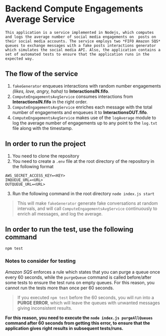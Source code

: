 
#  Backend Compute Engagements Average Service
    This application is a service implemented in Nodejs, which computes and logs the average number of social media engagements on  posts on their social media accounts. The service employs two *FIFO Amazon SQS* queues to exchange messages with a fake posts interactions generator which simulates the social media API. Also, the application contains a set of automated tests to ensure that the application runs in the expected way.

## The flow of the service

 1. `fakeGenerator` enqueues interactions with random number engagements *(likes, love, angry, haha)* to **InteractionsIN.fifo**.
 2. `ComputeEngagementsAvgService` consumes interactions from **InteractionsIN.fifo** in the right order.
 3. `ComputeEngagementsAvgService` enriches each message with the total number of engagements and enqueues it to **InteractionsOUT.fifo**.
 4. `ComputeEngagementsAvgService` makes use of the `logAverage` module to log the average number of engagements up to any point to the `log.txt` file along with the timestamp.

## In order to run the project
1. You need to clone the repository
2.  You need to create a `.env` file at the root directory of the repository in the following format
```AWS_ACCESS_KEY_ID=<KEY>
AWS_SECRET_ACCESS_KEY=<KEY>
INQUEUE_URL=<URL>
OUTQUEUE_URL=<URL>
```

3.  Run the following command in the root directory
```node index.js start```
> This will make `fakeGenerator` generate fake conversations at random intervals, and will call `ComputeEngagementsAvgService` continuously to enrich all messages, and log the average.

## In order to run the test, use the following command

```npm test```

### **Notes to consider for testing**

*Amazon SQS* enforces a rule which states that you can purge a queue once every 60 seconds, while the `purgeQueue` command is called before/after some tests to ensure the test runs on empty queues. For this reason, you cannot run the tests more than once per 60 seconds.
> If you executed `npm test` before the 60 seconds, you will run into a **PURGE ERROR**, which will leave the queues with unwanted messages giving inconsistent results.

**For this reason, you need to execute the `node index.js purgeAllQueues` command after 60 seconds from getting this error, to ensure that the application gives right results in subsequent tests/runs.**